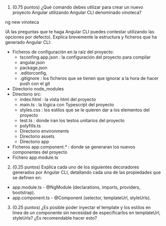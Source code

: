 1. (0.75 puntos) ¿Qué comando debes utilizar para crear un nuevo proyecto Angular 
utilizando Angular CLI denominado vinoteca? 

ng new vinoteca

(A las preguntas que te haga Angular 
CLI puedes contestar utilizando las opciones por defecto). Explica brevemente la 
estructura y ficheros que ha generado Angular CLI:

- Ficheros de configuración en la raíz del proyecto:
    - tsconfing.app.json : la configuración del proyecto para compilar
    - angular.json
    - package.json
    - .editorconfig,
    - .gitignore : los ficheros que se tienen que ignorar a la hora de hacer push con el git
- Directorio node_modules
- Directorio src: 
    - index.html : la vista html del proyecto
    - main.ts : la lògica con Typescript del proyecto
    - styles.css : los estilos que se le quieren dar a los elementos del proyecto
    - test.ts : donde iran los testos unitarios del proyecto
    - polyfills.ts
    - Directorio environments
    - Directorio assets
    - Directorio app
- Ficheros app.component.* : donde se generaran los nuevos componentes del proyecto
- Fichero app.module.ts

2. (0.25 puntos) Explica cada uno de los siguientes decoradores generados por 
Angular CLI, detallando cada una de las propiedades que se definen en:

- app.module.ts - @NgModule (declarations, imports, providers, bootstrap).
- app.component.ts - @Component (selector, templateUrl, styleUrls). 

3. (0.25 puntos) ¿Es posible poder inyectar el template y los estilos en línea de un 
componente sin necesidad de especificarlos en templateUrl, styleUrls? ¿Es 
recomendable hacer esto?